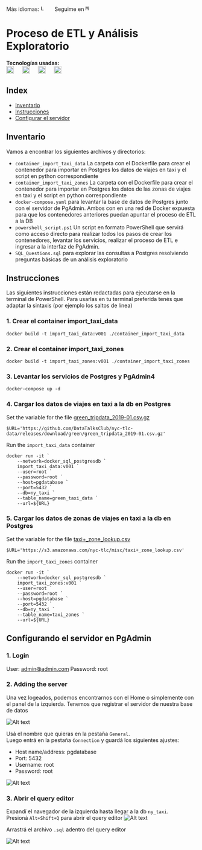 
Más idiomas: <kbd>[<img title="Leer en inglés" alt="Leer en inglés" src="https://cdn.jsdelivr.net/gh/hjnilsson/country-flags@master/svg/gb.svg" height="15">](translations/README.en.md)</kbd>  &emsp;
Seguime en <kbd>[<img title="Mi perfil en LinkedIn" alt="Mi perfil en LinkedIn" src="https://img.shields.io/badge/LinkedIn-0077B5?style=for-the-badge&logo=linkedin&logoColor=white" height="15">](https://www.linkedin.com/in/martinezjesusfl/)</kbd>

# Proceso de ETL y Análisis Exploratorio

**Tecnologías usadas:**  
<img title="Docker" alt="Docker" src="https://img.shields.io/badge/Docker-2CA5E0?style=for-the-badge&logo=docker&logoColor=white" height="20"> &emsp;
<img title="Postgres" alt="Postgres" src="https://img.shields.io/badge/PostgreSQL-316192?style=for-the-badge&logo=postgresql&logoColor=white" height="20"> &emsp;
<img title="Python" alt="Python" src="https://img.shields.io/badge/Python-FFD43B?style=for-the-badge&logo=python&logoColor=blue" height="20"> &emsp;
<img title="PowerShell" alt="PowerShell" src="https://img.shields.io/badge/powershell-5391FE?style=for-the-badge&logo=powershell&logoColor=white" height="20">

## Index
- [Inventario](#Inventario)
- [Instrucciones](#Instrucciones)
- [Configurar el servidor](#Configurando-el-servidor-en-PgAdmin)

## Inventario
Vamos a encontrar los siguientes archivos y directorios:
- ```container_import_taxi_data``` La carpeta con el Dockerfile para crear el contenedor para importar en Postgres los datos de viajes en taxi y el script en python correspondiente
- ```container_import_taxi_zones``` La carpeta con el Dockerfile para crear el contenedor para importar en Postgres los datos de las zonas de viajes en taxi y el script en python correspondiente
- ```docker-compose.yaml``` para levantar la base de datos de Postgres junto con el servidor de PgAdmin. Ambos con en una red de Docker expuesta para que los contenedores anteriores puedan apuntar el proceso de ETL a la DB
- ```powershell_script.ps1``` Un script en formato PowerShell que servirá como acceso directo para realizar todos los pasos de crear los contenedores, levantar los servicios, realizar el proceso de ETL e ingresar a la interfaz de PgAdmin.
- ```SQL_Questions.sql``` para explorar las consultas a Postgres resolviendo preguntas básicas de un análisis exploratorio

## Instrucciones
Las siguientes instrucciones están redactadas para ejecutarse en la terminal de PowerShell. Para usarlas en tu terminal preferida tenés que adaptar la sintaxis (por ejemplo los saltos de línea)

### 1. Crear el container import_taxi_data
``````
docker build -t import_taxi_data:v001 ./container_import_taxi_data
``````

### 2. Crear el container import_taxi_zones
``````
docker build -t import_taxi_zones:v001 ./container_import_taxi_zones
``````

### 3. Levantar los servicios de Postgres y PgAdmin4
``````
docker-compose up -d
``````

### 4. Cargar los datos de viajes en taxi a la db en Postgres
Set the variable for the file [green_tripdata_2019-01.csv.gz](https://github.com/DataTalksClub/nyc-tlc-data/releases/download/green/green_tripdata_2019-01.csv.gz)

``````
$URL='https://github.com/DataTalksClub/nyc-tlc-data/releases/download/green/green_tripdata_2019-01.csv.gz'
``````

Run the ```import_taxi_data``` container

``````
docker run -it `
    --network=docker_sql_postgresdb `
    import_taxi_data:v001 `
    --user=root `
    --password=root `
    --host=pgdatabase `
    --port=5432 `
    --db=ny_taxi `
    --table_name=green_taxi_data `
    --url=${URL}
``````

### 5. Cargar los datos de zonas de viajes en taxi a la db en Postgres
Set the variable for the file [taxi+_zone_lookup.csv](https://s3.amazonaws.com/nyc-tlc/misc/taxi+_zone_lookup.csv)

``````
$URL='https://s3.amazonaws.com/nyc-tlc/misc/taxi+_zone_lookup.csv'
``````

Run the ```import_taxi_zones``` container

```
docker run -it `
    --network=docker_sql_postgresdb `
    import_taxi_zones:v001 `
    --user=root `
    --password=root `
    --host=pgdatabase `
    --port=5432 `
    --db=ny_taxi `
    --table_name=taxi_zones `
    --url=${URL}
``````

## Configurando el servidor en PgAdmin

### 1. Login
User: admin@admin.com
Password: root

### 2. Adding the server
Una vez logeados, podemos encontrarnos con el Home o simplemente con el panel de la izquierda. Tenemos que registrar el servidor de nuestra base de datos

![Alt text](src/pgadmin-add-service.png)

Usá el nombre que quieras en la pestaña ```General```.  
Luego entrá en la pestaña ```Connection``` y guardá los siguientes ajustes:
- Host name/address: pgdatabase
- Port: 5432
- Username: root
- Password: root

![Alt text](src/pgadmin-setup-connection.png)

### 3. Abrir el query editor
Expandí el navegador de la izquierda hasta llegar a la db ```ny_taxi```.  
Presioná ```Alt+Shift+Q``` para abrir el query editor
![Alt text](src/pgadmin-open-query.png)

Arrastrá el archivo ```.sql``` adentro del query editor

![Alt text](src/pgadmin-drag-drop.png)
